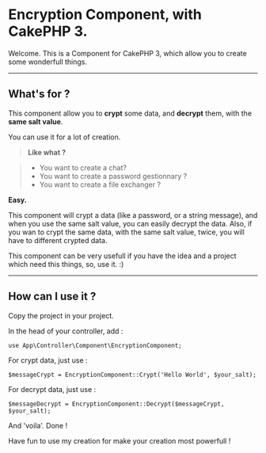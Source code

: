 Encryption Component, with CakePHP 3.
===================


Welcome. This is a Component for CakePHP 3, which allow you to create some wonderfull things.

----------


What's for ?
-------------

This component allow you to **crypt** some data, and **decrypt** them, with the **same salt value**.

You can use it for a lot of creation.

> **Like what ?**

> - You want to create a chat?
> - You want to create a password gestionnary ?
> - You want to create a file exchanger ?

**Easy.**

This component will crypt a data (like a password, or a string message), and when you use the same salt value, you can easily decrypt the data.
Also, if you wan to crypt the same data, with the same salt value, twice, you will have to different crypted data.

This component can be very usefull if you have the idea and a project which need this things, so, use it. :)

----------


How can I use it ?
-------------------

Copy the project in your project.

In the head of your controller, add :

    use App\Controller\Component\EncryptionComponent;

For crypt data, just use :

    $messageCrypt = EncryptionComponent::Crypt('Hello World', $your_salt);

For decrypt data, just use :

    $messageDecrypt = EncryptionComponent::Decrypt($messageCrypt, $your_salt);

And 'voila'. Done !

Have fun to use my creation for make your creation most powerfull !

